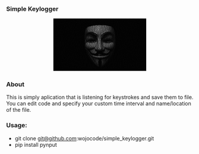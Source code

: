 ### Simple Keylogger 
<p align="center" margin-top="20">
  <img width="250" src="./static/anonimus.jpg" alt="Logo">
</p>

### About
This is simply aplication that is listening for keystrokes and save them to file.
You can edit code and specify your custom time interval and name/location of the file. 

### Usage:
- git clone git@github.com:wojocode/simple_keylogger.git
- pip install pynput